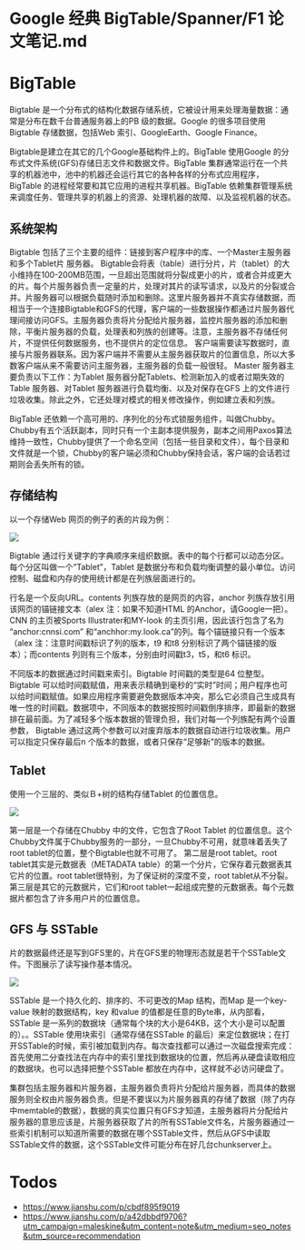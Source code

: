 # Google 经典 BigTable/Spanner/F1 论文笔记.md

# BigTable

Bigtable 是一个分布式的结构化数据存储系统，它被设计用来处理海量数据：通常是分布在数千台普通服务器上的PB 级的数据。Google 的很多项目使用Bigtable 存储数据，包括Web 索引、GoogleEarth、Google Finance。

Bigtable是建立在其它的几个Google基础构件上的。BigTable 使用Google 的分布式文件系统(GFS)存储日志文件和数据文件。BigTable 集群通常运行在一个共享的机器池中，池中的机器还会运行其它的各种各样的分布式应用程序，BigTable 的进程经常要和其它应用的进程共享机器。BigTable 依赖集群管理系统来调度任务、管理共享的机器上的资源、处理机器的故障、以及监视机器的状态。

## 系统架构

Bigtable 包括了三个主要的组件：链接到客户程序中的库、一个Master主服务器和多个Tablet片 服务器。
Bigtable会将表（table）进行分片，片（tablet）的大小维持在100-200MB范围，一旦超出范围就将分裂成更小的片，或者合并成更大的片。每个片服务器负责一定量的片，处理对其片的读写请求，以及片的分裂或合并。片服务器可以根据负载随时添加和删除。这里片服务器并不真实存储数据，而相当于一个连接Bigtable和GFS的代理，客户端的一些数据操作都通过片服务器代理间接访问GFS。主服务器负责将片分配给片服务器，监控片服务器的添加和删除，平衡片服务器的负载，处理表和列族的创建等。注意，主服务器不存储任何片，不提供任何数据服务，也不提供片的定位信息。
客户端需要读写数据时，直接与片服务器联系。因为客户端并不需要从主服务器获取片的位置信息，所以大多数客户端从来不需要访问主服务器，主服务器的负载一般很轻。
Master 服务器主要负责以下工作：为Tablet 服务器分配Tablets、检测新加入的或者过期失效的Table 服务器、对Tablet 服务器进行负载均衡、以及对保存在GFS 上的文件进行垃圾收集。除此之外，它还处理对模式的相关修改操作，例如建立表和列族。

BigTable 还依赖一个高可用的、序列化的分布式锁服务组件，叫做Chubby。Chubby有五个活跃副本，同时只有一个主副本提供服务，副本之间用Paxos算法维持一致性，Chubby提供了一个命名空间（包括一些目录和文件），每个目录和文件就是一个锁，Chubby的客户端必须和Chubby保持会话，客户端的会话若过期则会丢失所有的锁。

## 存储结构

以一个存储Web 网页的例子的表的片段为例：

![](https://ww1.sinaimg.cn/large/007rAy9hly1fzz6uqvl1kj30fd03sab1.jpg)

Bigtable 通过行关键字的字典顺序来组织数据。表中的每个行都可以动态分区。每个分区叫做一个”Tablet”，Tablet 是数据分布和负载均衡调整的最小单位。访问控制、磁盘和内存的使用统计都是在列族层面进行的。

行名是一个反向URL。contents 列族存放的是网页的内容，anchor 列族存放引用该网页的锚链接文本（alex 注：如果不知道HTML 的Anchor，请Google一把）。CNN 的主页被Sports Illustrater和MY-look 的主页引用，因此该行包含了名为 “anchor:cnnsi.com” 和“anchhor:my.look.ca”的列。每个锚链接只有一个版本（alex 注：注意时间戳标识了列的版本，t9 和t8 分别标识了两个锚链接的版本）；而contents 列则有三个版本，分别由时间戳t3，t5，和t6 标识。

不同版本的数据通过时间戳来索引。Bigtable 时间戳的类型是64 位整型。
Bigtable 可以给时间戳赋值，用来表示精确到毫秒的“实时”时间；用户程序也可以给时间戳赋值。如果应用程序需要避免数据版本冲突，那么它必须自己生成具有唯一性的时间戳。数据项中，不同版本的数据按照时间戳倒序排序，即最新的数据排在最前面。为了减轻多个版本数据的管理负担，我们对每一个列族配有两个设置参数， Bigtable 通过这两个参数可以对废弃版本的数据自动进行垃圾收集。用户可以指定只保存最后n 个版本的数据，或者只保存“足够新”的版本的数据。

## Tablet 

使用一个三层的、类似Ｂ+树的结构存储Tablet 的位置信息。

![](https://ww1.sinaimg.cn/large/007rAy9hly1fzz6uqvl1kj30fd03sab1.jpg)

第一层是一个存储在Chubby 中的文件，它包含了Root Tablet 的位置信息。这个Chubby文件属于Chubby服务的一部分，一旦Chubby不可用，就意味着丢失了root tablet的位置，整个Bigtable也就不可用了。
第二层是root tablet。root tablet其实是元数据表（METADATA table）的第一个分片，它保存着元数据表其它片的位置。root tablet很特别，为了保证树的深度不变，root tablet从不分裂。
第三层是其它的元数据片，它们和root tablet一起组成完整的元数据表。每个元数据片都包含了许多用户片的位置信息。

## GFS 与 SSTable

片的数据最终还是写到GFS里的，片在GFS里的物理形态就是若干个SSTable文件。下图展示了读写操作基本情况。

![](https://ww1.sinaimg.cn/large/007rAy9hly1fzz6uqvl1kj30fd03sab1.jpg)

SSTable 是一个持久化的、排序的、不可更改的Map 结构，而Map 是一个key-value 映射的数据结构，key 和value 的值都是任意的Byte串，从内部看，SSTable 是一系列的数据块（通常每个块的大小是64KB，这个大小是可以配置的）。。SSTable 使用块索引（通常存储在SSTable 的最后）来定位数据块；在打开SSTable的时候，索引被加载到内存。每次查找都可以通过一次磁盘搜索完成：首先使用二分查找法在内存中的索引里找到数据块的位置，然后再从硬盘读取相应的数据块。也可以选择把整个SSTable 都放在内存中，这样就不必访问硬盘了。

集群包括主服务器和片服务器，主服务器负责将片分配给片服务器，而具体的数据服务则全权由片服务器负责。但是不要误以为片服务器真的存储了数据（除了内存中memtable的数据），数据的真实位置只有GFS才知道，主服务器将片分配给片服务器的意思应该是，片服务器获取了片的所有SSTable文件名，片服务器通过一些索引机制可以知道所需要的数据在哪个SSTable文件，然后从GFS中读取SSTable文件的数据，这个SSTable文件可能分布在好几台chunkserver上。

# Todos

- https://www.jianshu.com/p/cbdf895f9019
- https://www.jianshu.com/p/a42dbbdf9706?utm_campaign=maleskine&utm_content=note&utm_medium=seo_notes&utm_source=recommendation
